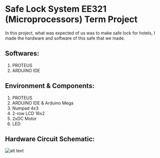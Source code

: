 
# Safe Lock System EE321 (Microprocessors) Term Project

In this project, what was expected of us was to make safe lock for hotels, I made the hardware and software of this safe that we made.

## Softwares:
 1. PROTEUS
 2. ARDUINO IDE

## Environment & Components:
 1. PROTEUS
 2. ARDUINO IDE & Arduino Mega
 3. Numpad 4x3
 4. 2-row LCD 16x2
 5. 2xDC Motor
 6. LED

## Hardware Circuit Schematic:
![alt text](https://www.linkpicture.com/q/circuit.png)



